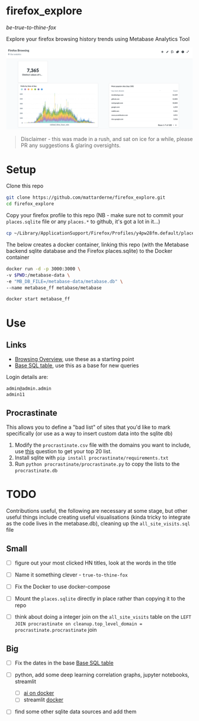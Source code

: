 # firefox_explore

_be-true-to-thine-fox_

Explore your firefox browsing history trends using Metabase Analytics Tool

![image](/firefox.png)

> Disclaimer - this was made in a rush, and sat on ice for a while, please PR any suggestions & glaring oversights. 


# Setup

Clone this repo
```bash
git clone https://github.com/mattarderne/firefox_explore.git
cd firefox_explore
```
Copy your firefox profile to this repo (NB - make sure not to commit your `places.sqlite` file or any `places.*` to github, it's got a lot in it...)
```bash
cp ~/Library/ApplicationSupport/Firefox/Profiles/y4pw28fm.default/places.sqlite .
```

The below creates a docker container, linking this repo (with the Metabase backend sqlite database and the Firefox places.sqlite) to the Docker container

```bash
docker run -d -p 3000:3000 \
-v $PWD:/metabase-data \
-e "MB_DB_FILE=/metabase-data/metabase.db" \
--name metabase_ff metabase/metabase
```

```bash
docker start metabase_ff
```

# Use 
## Links
* [Browsing Overview](http://localhost:3000/dashboard/1), use these as a starting point
* [Base SQL table](http://localhost:3000/question/33), use this as a base for new queries

Login details are:

```
admin@admin.admin
admin11
```

## Procrastinate

This allows you to define a "bad list" of sites that you'd like to mark specifically (or use as a way to insert custom data into the sqlite db)

1. Modify the `procrastinate.csv` file with the domains you want to include, use [this](http://localhost:3000/question/37) question to get your top 20 list.
2. Install sqlite with `pip install procrastinate/requirements.txt`
3. Run `python procrastinate/procrastinate.py` to copy the lists to the `procrastinate.db`

# TODO

Contributions useful, the following are necessary at some stage, but other useful things include creating useful visualisations (kinda tricky to integrate as the code lives in the metabase.db), cleaning up the `all_site_visits.sql` file 

## Small
* [ ] figure out your most clicked HN titles, look at the words in the title
* [ ] Name it something clever - `true-to-thine-fox`
* [ ] Fix the Docker to use docker-compose
* [ ] Mount the `places.sqlite` directly in place rather than copying it to the repo 
* [ ] think about doing a integer join on the `all_site_visits` table on the `LEFT JOIN procrastinate on cleanup.top_level_domain = procrastinate.procrastinate` join


## Big
* [ ] Fix the dates in the base [Base SQL table](http://localhost:3000/question/33)
* [ ] python, add some deep learning correlation graphs, jupyter notebooks, streamlit
    * [ ] [ai on docker](https://github.com/zacheberhart/Learning-to-Feel)
    * [ ] streamlit [docker](https://medium.com/@ansjin/how-to-create-and-deploy-data-exploration-web-app-easily-using-python-a03c4b8a1f3e)
* [ ] find some other sqlite data sources and add them 







